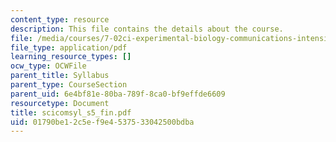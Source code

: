 ```yaml
---
content_type: resource
description: This file contains the details about the course.
file: /media/courses/7-02ci-experimental-biology-communications-intensive-spring-2005/01790be12c5ef9e4537533042500bdba_scicomsyl_s5_fin.pdf
file_type: application/pdf
learning_resource_types: []
ocw_type: OCWFile
parent_title: Syllabus
parent_type: CourseSection
parent_uid: 6e4bf81e-80ba-789f-8ca0-bf9effde6609
resourcetype: Document
title: scicomsyl_s5_fin.pdf
uid: 01790be1-2c5e-f9e4-5375-33042500bdba
---
```

